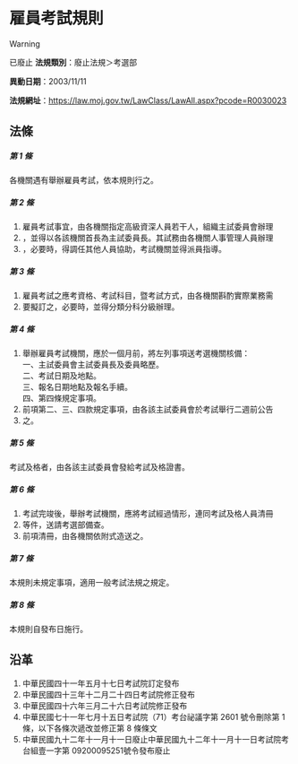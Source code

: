 # 雇員考試規則


> [!WARNING]
> 已廢止
**法規類別**：廢止法規＞考選部

**異動日期**：2003/11/11  

**法規網址**：https://law.moj.gov.tw/LawClass/LawAll.aspx?pcode=R0030023



## 法條
##### 第 1 條
各機關遇有舉辦雇員考試，依本規則行之。

##### 第 2 條
1. 雇員考試事宜，由各機關指定高級資深人員若干人，組織主試委員會辦理
1. ，並得以各該機關首長為主試委員長。其試務由各機關人事管理人員辦理
1. ，必要時，得調任其他人員協助，考試機關並得派員指導。

##### 第 3 條
1. 雇員考試之應考資格、考試科目，暨考試方式，由各機關斟酌實際業務需
1. 要擬訂之，必要時，並得分類分科分級辦理。

##### 第 4 條
1. 舉辦雇員考試機關，應於一個月前，將左列事項送考選機關核備：  
一、主試委員會主試委員長及委員略歷。  
二、考試日期及地點。  
三、報名日期地點及報名手續。  
四、第四條規定事項。
1. 前項第二、三、四款規定事項，由各該主試委員會於考試舉行二週前公告
1. 之。

##### 第 5 條
考試及格者，由各該主試委員會發給考試及格證書。

##### 第 6 條
1. 考試完竣後，舉辦考試機關，應將考試經過情形，連同考試及格人員清冊
1. 等件，送請考選部備查。
1. 前項清冊，由各機關依附式造送之。

##### 第 7 條
本規則未規定事項，適用一般考試法規之規定。

##### 第 8 條
本規則自發布日施行。

## 沿革
1. 中華民國四十一年五月十七日考試院訂定發布
1. 中華民國四十三年十二月二十四日考試院修正發布
1. 中華民國四十六年三月二十六日考試院修正發布
1. 中華民國七十一年七月十五日考試院（71）考台祕議字第 2601 號令刪除第 1  條，以下各條次遞改並修正第 8  條條文
1. 中華民國九十二年十一月十一日廢止中華民國九十二年十一月十一日考試院考台組壹一字第 09200095251號令發布廢止
